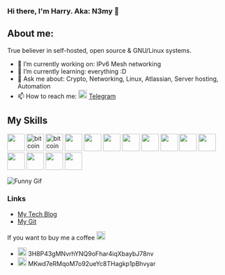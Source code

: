 ### Hi there, I'm Harry. Aka: N3my 👋
## About me:
True believer in self-hosted, open source & GNU/Linux systems. 

- 🔭 I’m currently working on: IPv6 Mesh networking
- 🌱 I’m currently learning: everything :D
- 💬 Ask me about: Crypto, Networking, Linux, Atlassian, Server hosting, Automation
- 📫 How to reach me: <img src="https://simpleicons.org/icons/telegram.svg" alt="https://web.telegram.org/#/im?p=@n3myy" width="20" height="20"> [Telegram](https://web.telegram.org/#/im?p=@n3myy)

## My Skills
<img src="https://simpleicons.org/icons/linux.svg" width="40" height="40">    <img src="https://simpleicons.org/icons/python.svg" alt="bitcoin" width="40" height="40">   <img src="https://simpleicons.org/icons/microsoftazure.svg" alt="bitcoin" width="40" height="40">  <img src="https://simpleicons.org/icons/docker.svg" width="40" height="40">   <img src="https://simpleicons.org/icons/kubernetes.svg" width="40" height="40">   <img src="https://simpleicons.org/icons/gnubash.svg" width="40" height="40">   <img src="https://simpleicons.org/icons/openssl.svg" width="40" height="40">    <img src="https://simpleicons.org/icons/postgresql.svg" width="40" height="40">   <img src="https://simpleicons.org/icons/jira.svg" width="40" height="40">   <img src="https://simpleicons.org/icons/redhat.svg" width="40" height="40">   <img src="https://simpleicons.org/icons/nginx.svg" width="40" height="40">    <img src="https://simpleicons.org/icons/archlinux.svg" width="40" height="40">    <img src="https://simpleicons.org/icons/elasticsearch.svg" width="40" height="40">    <img src="https://simpleicons.org/icons/manjaro.svg" width="40" height="40">    <img src="https://simpleicons.org/icons/ghost.svg" widt="40" height="40">


![Funny Gif](https://media.giphy.com/media/4byqZCAGVNx72/giphy.gif)

### Links
- [My Tech Blog](https://room01.co.uk)
- [My Git](https://git.room01.co.uk)


If you want to buy me a coffee <img src="https://simpleicons.org/icons/buymeacoffee.svg" alt="coffee" width="20" height="20">
* <img src="https://simpleicons.org/icons/bitcoin.svg" alt="bitcoin" width="20" height="20"> 3H8P43gMNvrhYNQ9oFhar4iqXbaybJ78nv
* <img src="https://simpleicons.org/icons/litecoin.svg" alt="litecoin" width="20" height="20"> MKwd7eRMqoM7o92ueYc8THagkp1pBhvyar
